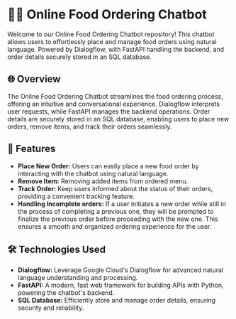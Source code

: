 # 🍔🤖 Online Food Ordering Chatbot

Welcome to our Online Food Ordering Chatbot repository! This chatbot allows users to effortlessly place and manage food orders using natural language. Powered by Dialogflow, with FastAPI handling the backend, and order details securely stored in an SQL database.

## 🌐 Overview

The Online Food Ordering Chatbot streamlines the food ordering process, offering an intuitive and conversational experience. Dialogflow interprets user requests, while FastAPI manages the backend operations. Order details are securely stored in an SQL database, enabling users to place new orders, remove items, and track their orders seamlessly.

## 🚀 Features

- **Place New Order:** Users can easily place a new food order by interacting with the chatbot using natural language.
- **Remove Item:** Removing added items from ordered menu.
- **Track Order:** Keep users informed about the status of their orders, providing a convenient tracking feature.
- **Handling Incomplete orders:** If a user initiates a new order while still in the process of completing a previous one, they will be prompted to finalize the previous order before proceeding with the new one. This ensures a smooth and organized ordering experience for the user.


## 🛠️ Technologies Used

- **Dialogflow:** Leverage Google Cloud's Dialogflow for advanced natural language understanding and processing.
- **FastAPI:** A modern, fast web framework for building APIs with Python, powering the chatbot's backend.
- **SQL Database:** Efficiently store and manage order details, ensuring security and reliability.
